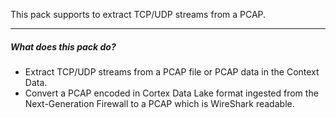 This pack supports to extract TCP/UDP streams from a PCAP.

---
##### What does this pack do?
- Extract TCP/UDP streams from a PCAP file or PCAP data in the Context Data.
- Convert a PCAP encoded in Cortex Data Lake format ingested from the Next-Generation Firewall to a PCAP which is WireShark readable.
